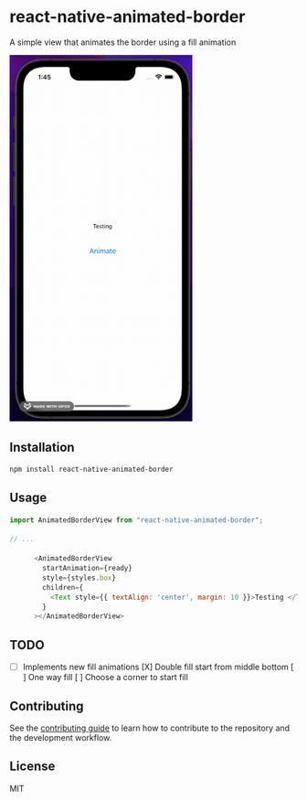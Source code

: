 # react-native-animated-border
A simple view that animates the border using a fill animation

<!-- ![Simple Demo](demo/demo.gif) -->
<img src="demo/demo.gif" width="320">

## Installation

```sh
npm install react-native-animated-border
```

## Usage

```js
import AnimatedBorderView from "react-native-animated-border";

// ...

      <AnimatedBorderView
        startAnimation={ready}
        style={styles.box}
        children={
          <Text style={{ textAlign: 'center', margin: 10 }}>Testing </Text>
        }
      ></AnimatedBorderView>
```

## TODO

* [ ] Implements new fill animations
    [X] Double fill start from middle bottom
    [ ] One way fill
    [ ] Choose a corner to start fill
    
## Contributing

See the [contributing guide](CONTRIBUTING.md) to learn how to contribute to the repository and the development workflow.

## License

MIT
